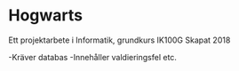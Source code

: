 # Hogwarts
Ett projektarbete i Informatik, grundkurs IK100G
Skapat 2018

-Kräver databas
-Innehåller valdieringsfel etc.

